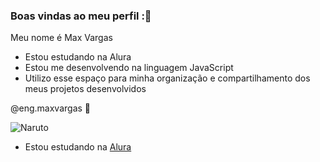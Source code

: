 ### Boas vindas ao meu perfil :💙

Meu nome é Max Vargas
- Estou estudando na Alura
- Estou me desenvolvendo na linguagem JavaScript
- Utilizo esse espaço para minha organização e
compartilhamento dos meus projetos desenvolvidos

@eng.maxvargas 👷

![Naruto](https://media1.tenor.com/m/13GSh6Y21R4AAAAC/naruto-naruto-shippuden.gif)
- Estou estudando na [Alura](https://www.alura.com.br)


